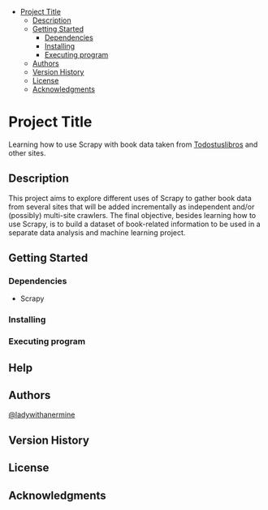 - [Project Title](#project-title)
  - [Description](#description)
  - [Getting Started](#getting-started)
    - [Dependencies](#dependencies)
    - [Installing](#installing)
    - [Executing program](#executing-program)
  - [Authors](#authors)
  - [Version History](#version-history)
  - [License](#license)
  - [Acknowledgments](#acknowledgments)
# Project Title

Learning how to use Scrapy with book data taken from [Todostuslibros](http://www.todostuslibros.com) and other sites.

## Description

This project aims to explore different uses of Scrapy to gather book data from several sites that will be added incrementally as independent and/or (possibly) multi-site crawlers. The final objective, besides learning how to use Scrapy, is to build a dataset of book-related information to be used in a separate data analysis and machine learning project.

## Getting Started

### Dependencies

* Scrapy

### Installing

<!--* How/where to download your program
* Any modifications needed to be made to files/folders-->

### Executing program

<!--* How to run the program
* Step-by-step bullets
```
code blocks for commands
```-->

## Help

<!--Any advise for common problems or issues.
```
command to run if program contains helper info
```-->

## Authors

[@ladywithanermine](https://github.com/ladywithanermine)

## Version History

<!--* 0.2
    * Various bug fixes and optimizations
    * See [commit change]() or See [release history]()
* 0.1
    * Initial Release-->

## License

<!--This project is licensed under the [NAME HERE] License - see the LICENSE.md file for details-->

## Acknowledgments

<!--Inspiration, code snippets, etc.
* [awesome-readme](https://github.com/matiassingers/awesome-readme)
* [PurpleBooth](https://gist.github.com/PurpleBooth/109311bb0361f32d87a2)
* [dbader](https://github.com/dbader/readme-template)
* [zenorocha](https://gist.github.com/zenorocha/4526327)
* [fvcproductions](https://gist.github.com/fvcproductions/1bfc2d4aecb01a834b46)
-->